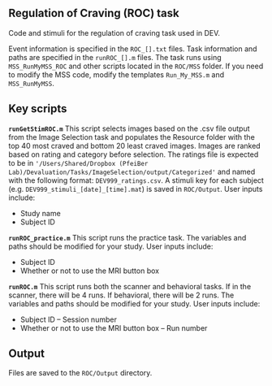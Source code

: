 ## Regulation of Craving (ROC) task

Code and stimuli for the regulation of craving task used in DEV.

Event information is specified in the `ROC_[].txt` files. Task information and paths are specified in the `runROC_[].m` files. The task runs using `MSS_RunMyMSS_ROC` and other scripts located in the `ROC/MSS` folder. If you need to modify the MSS code, modify the templates `Run_My_MSS.m` and `MSS_RunMyMSS`.

## Key scripts
**`runGetStimROC.m`** 
This script selects images based on the .csv file output from the Image Selection task and populates the Resource folder with the top 40 most craved and bottom 20 least craved images. Images are ranked based on rating and category before selection. The ratings file is expected to be in `'/Users/Shared/Dropbox (PfeiBer Lab)/Devaluation/Tasks/ImageSelection/output/Categorized'` and named with the following format: `DEV999_ratings.csv`. A stimuli key for each subject (e.g. `DEV999_stimuli_[date]_[time].mat`) is saved in `ROC/Output`. User inputs include:
- Study name
- Subject ID

**`runROC_practice.m`**
This script runs the practice task. The variables and paths should be modified for your study. User inputs include:
- Subject ID
- Whether or not to use the MRI button box

**`runROC.m`**
This script runs both the scanner and behavioral tasks. If in the scanner, there will be 4 runs. If behavioral, there will be 2 runs. The variables and paths should be modified for your study. User inputs include:
- Subject ID
– Session number
- Whether or not to use the MRI button box
– Run number

## Output
Files are saved to the `ROC/Output` directory. 